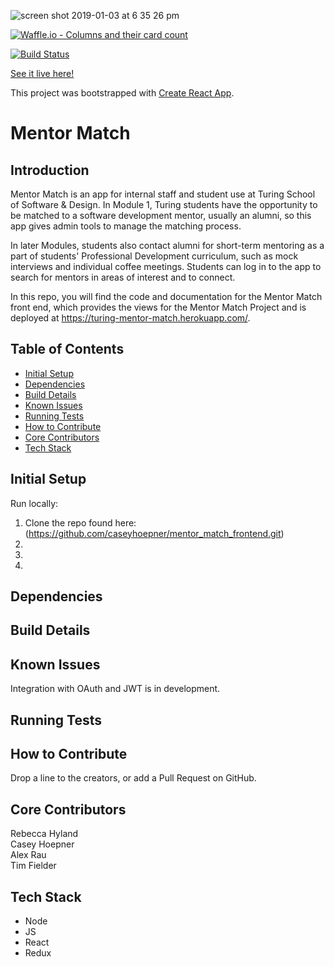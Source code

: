 ![screen shot 2019-01-03 at 6 35 26 pm](https://user-images.githubusercontent.com/39714935/50670098-6bcad500-0f86-11e9-862e-457c5a122a1d.png)

[![Waffle.io - Columns and their card count](https://badge.waffle.io/BeccaHyland/mentor_match_api.svg?columns=all)](https://waffle.io/BeccaHyland/mentor_match_api)

[![Build Status](https://travis-ci.org/caseyhoepner/mentor_match_frontend.svg?branch=master)](https://travis-ci.org/caseyhoepner/mentor_match_frontend)

[See it live here!](https://turing-mentor-match.herokuapp.com/)

This project was bootstrapped with [Create React App](https://github.com/facebook/create-react-app).

# Mentor Match

## Introduction
  Mentor Match is an app for internal staff and student use at Turing School of Software & Design. In Module 1, Turing students have the opportunity to be matched to a software development mentor, usually an alumni, so this app gives admin tools to manage the matching process.

 In later Modules, students also contact alumni for short-term mentoring as a part of students' Professional Development curriculum, such as mock interviews and individual coffee meetings. Students can log in to the app to search for mentors in areas of interest and to connect.

In this repo, you will find the code and documentation for the Mentor Match front end, which provides the views for the Mentor Match Project and is deployed at https://turing-mentor-match.herokuapp.com/.

## Table of Contents
* [Initial Setup](#initial-setup)
* [Dependencies](#dependencies)
* [Build Details](#build-details)
* [Known Issues](#known-issues)
* [Running Tests](#running-tests)
* [How to Contribute](#how-to-contribute)
* [Core Contributors](#core-contributors)
* [Tech Stack](#tech-stack)

## <a name="initial-setup"></a>Initial Setup
Run locally:
1. Clone the repo found here: (https://github.com/caseyhoepner/mentor_match_frontend.git)
2.
3.
4.

## <a name="dependencies"></a>Dependencies

## <a name="build-details"></a>Build Details

## <a name="known-issues"></a>Known Issues
Integration with OAuth and JWT is in development.

## <a name="running-tests"></a>Running Tests

## <a name="how-to-contribute"></a>How to Contribute
Drop a line to the creators, or add a Pull Request on GitHub.

## <a name="core-contributors"></a>Core Contributors
Rebecca Hyland<br>
Casey Hoepner<br>
Alex Rau<br>
Tim Fielder

## <a name="tech-stack"></a>Tech Stack
* Node
* JS
* React
* Redux


